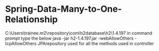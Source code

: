 # Spring-Data-Many-to-One-Relationship
C:\Users\trainee\.m2\repository\com\h2database\h2\1.4.197
in command prompt type the below
java -jar h2-1.4.197.jar -webAllowOthers -tcpAllowOthers
JPArepository used for all the methods used in controller 
